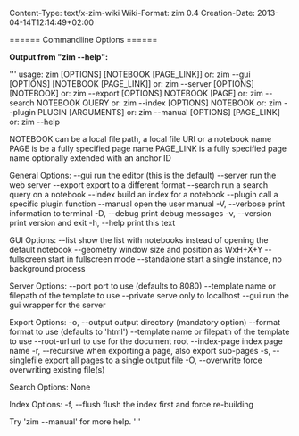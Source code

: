 Content-Type: text/x-zim-wiki
Wiki-Format: zim 0.4
Creation-Date: 2013-04-14T12:14:49+02:00

====== Commandline Options ======

**Output from "zim --help":**

'''
usage: zim [OPTIONS] [NOTEBOOK [PAGE_LINK]]
   or: zim --gui [OPTIONS] [NOTEBOOK [PAGE_LINK]]
   or: zim --server [OPTIONS] [NOTEBOOK]
   or: zim --export [OPTIONS] NOTEBOOK [PAGE]
   or: zim --search NOTEBOOK QUERY
   or: zim --index  [OPTIONS] NOTEBOOK
   or: zim --plugin PLUGIN [ARGUMENTS]
   or: zim --manual [OPTIONS] [PAGE_LINK]
   or: zim --help

NOTEBOOK can be a local file path, a local file URI or a notebook name
PAGE is be a fully specified page name
PAGE_LINK is a fully specified page name optionally extended with an anchor ID

General Options:
  --gui            run the editor (this is the default)
  --server         run the web server
  --export         export to a different format
  --search         run a search query on a notebook
  --index          build an index for a notebook
  --plugin         call a specific plugin function
  --manual         open the user manual
  -V, --verbose    print information to terminal
  -D, --debug      print debug messages
  -v, --version    print version and exit
  -h, --help       print this text

GUI Options:
  --list           show the list with notebooks instead of
                   opening the default notebook
  --geometry       window size and position as WxH+X+Y
  --fullscreen     start in fullscreen mode
  --standalone     start a single instance, no background process

Server Options:
  --port           port to use (defaults to 8080)
  --template       name or filepath of the template to use
  --private        serve only to localhost
  --gui            run the gui wrapper for the server

Export Options:
  -o, --output     output directory (mandatory option)
  --format         format to use (defaults to 'html')
  --template       name or filepath of the template to use
  --root-url       url to use for the document root
  --index-page     index page name
  -r, --recursive  when exporting a page, also export sub-pages
  -s, --singlefile export all pages to a single output file
  -O, --overwrite  force overwriting existing file(s)

Search Options:
  None

Index Options:
  -f, --flush      flush the index first and force re-building

Try 'zim --manual' for more help.
'''

